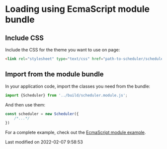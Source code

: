 # Loading using EcmaScript module bundle

## Include CSS

Include the CSS for the theme you want to use on page:

```html
<link rel="stylesheet" type="text/css" href="path-to-scheduler/scheduler.[theme].css" id="bryntum-theme">
```

## Import from the module bundle

In your application code, import the classes you need from the bundle:

```javascript
import {Scheduler} from '../build/scheduler.module.js';
```

And then use them:
```javascript
const scheduler = new Scheduler({
    /*...*/
})
```

For a complete example, check out the <a href="../examples/esmodule" target="_blank">EcmaScript module example</a>.


<p class="last-modified">Last modified on 2022-02-07 9:58:53</p>